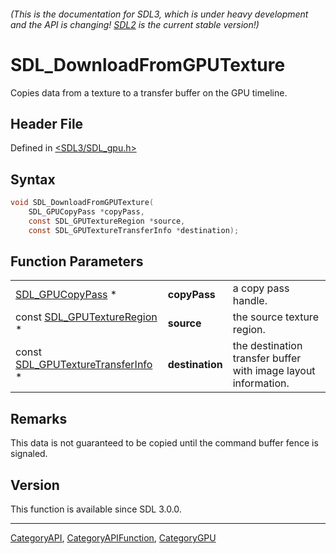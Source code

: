###### (This is the documentation for SDL3, which is under heavy development and the API is changing! [SDL2](https://wiki.libsdl.org/SDL2/) is the current stable version!)
# SDL_DownloadFromGPUTexture

Copies data from a texture to a transfer buffer on the GPU timeline.

## Header File

Defined in [<SDL3/SDL_gpu.h>](https://github.com/libsdl-org/SDL/blob/main/include/SDL3/SDL_gpu.h)

## Syntax

```c
void SDL_DownloadFromGPUTexture(
    SDL_GPUCopyPass *copyPass,
    const SDL_GPUTextureRegion *source,
    const SDL_GPUTextureTransferInfo *destination);
```

## Function Parameters

|                                                                  |                 |                                                                |
| ---------------------------------------------------------------- | --------------- | -------------------------------------------------------------- |
| [SDL_GPUCopyPass](SDL_GPUCopyPass) *                             | **copyPass**    | a copy pass handle.                                            |
| const [SDL_GPUTextureRegion](SDL_GPUTextureRegion) *             | **source**      | the source texture region.                                     |
| const [SDL_GPUTextureTransferInfo](SDL_GPUTextureTransferInfo) * | **destination** | the destination transfer buffer with image layout information. |

## Remarks

This data is not guaranteed to be copied until the command buffer fence is
signaled.

## Version

This function is available since SDL 3.0.0.

----
[CategoryAPI](CategoryAPI), [CategoryAPIFunction](CategoryAPIFunction), [CategoryGPU](CategoryGPU)

